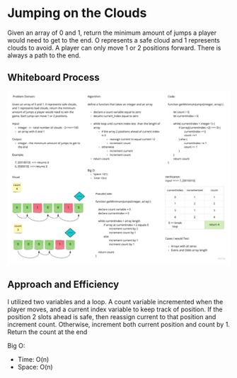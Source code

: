 # Jumping on the Clouds

Given an array of 0 and 1, return the minimum amount of jumps a player would need to get to the end. O represents a safe cloud and 1 represents clouds to avoid. A player can only move 1 or 2 positions forward. There is always a path to the end.

## Whiteboard Process

![Jumping on the Clouds](jumping_on_clouds.jpg)

## Approach and Efficiency

I utilized two variables and a loop. A count variable incremented when the player moves, and a current index variable to keep track of position. If the position 2 slots ahead is safe, then reassign current to that position and increment count. Otherwise, increment both current position and count by 1. Return the count at the end

Big O:

- Time: O(n)
- Space: O(n)

